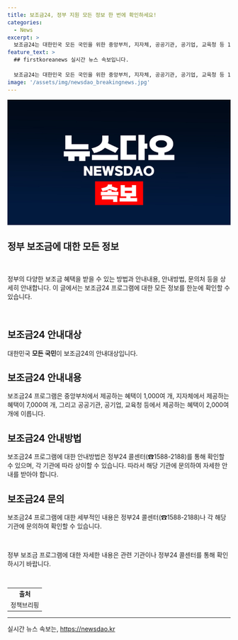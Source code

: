 ```yaml
---
title: 보조금24, 정부 지원 모든 정보 한 번에 확인하세요!
categories:
  - News
excerpt: >
  보조금24는 대한민국 모든 국민을 위한 중앙부처, 지자체, 공공기관, 공기업, 교육청 등 10,000여 개의 혜택을 안내합니다. 다양한 혜택을 받고 싶다면 정부24 콜센터(☎1588-2188)나 각 기관으로 문의하세요. 자세한 내용은 정책브리핑의 정책뉴스자료(www.korea.kr)를 참고하세요.
feature_text: >
  ## firstkoreanews 실시간 뉴스 속보입니다.

  보조금24는 대한민국 모든 국민을 위한 중앙부처, 지자체, 공공기관, 공기업, 교육청 등 10,000여 개의 혜택을 안내합니다. 다양한 혜택을 받고 싶다면 정부24 콜센터(☎1588-2188)나 각 기관으로 문의하세요. 자세한 내용은 정책브리핑의 정책뉴스자료(www.korea.kr)를 참고하세요.
image: '/assets/img/newsdao_breakingnews.jpg'
---
```


<p><img src="/assets/img/newsdao_breakingnews.jpg" alt="firstkoreanews 속보" /></p>

<h2 data-ke-size="size26">정부 보조금에 대한 모든 정보</h2>

<p data-ke-size="size16">&nbsp;</p>

<p>정부의 다양한 보조금 혜택을 받을 수 있는 방법과 안내내용, 안내방법, 문의처 등을 상세히 안내합니다. 이 글에서는 보조금24 프로그램에 대한 모든 정보를 한눈에 확인할 수 있습니다.</p>

<p data-ke-size="size16">&nbsp;</p>

<h2 data-ke-size="size24">보조금24 안내대상</h2>

<p data-ke-size="size16">대한민국 <b>모든 국민</b>이 보조금24의 안내대상입니다.</p>

<h2 data-ke-size="size24">보조금24 안내내용</h2>

<p data-ke-size="size16">보조금24 프로그램은 중앙부처에서 제공하는 혜택이 1,000여 개, 지자체에서 제공하는 혜택이 7,000여 개, 그리고 공공기관, 공기업, 교육청 등에서 제공하는 혜택이 2,000여 개에 이릅니다.</p>

<h2 data-ke-size="size24">보조금24 안내방법</h2>

<p data-ke-size="size16">보조금24 프로그램에 대한 안내방법은 정부24 콜센터(☎1588-2188)를 통해 확인할 수 있으며, 각 기관에 따라 상이할 수 있습니다. 따라서 해당 기관에 문의하여 자세한 안내를 받아야 합니다.</p>

<h2 data-ke-size="size24">보조금24 문의</h2>

<p data-ke-size="size16">보조금24 프로그램에 대한 세부적인 내용은 정부24 콜센터(☎1588-2188)나 각 해당 기관에 문의하여 확인할 수 있습니다.</p>

<p data-ke-size="size16">&nbsp;</p>

<p>정부 보조금 프로그램에 대한 자세한 내용은 관련 기관이나 정부24 콜센터를 통해 확인하시기 바랍니다.</p>

<p data-ke-size="size16">&nbsp;</p>

<table>
  <tbody>
    <tr>
      <td style="text-align: center; height: 17px;"><b>출처</b></td>
    </tr>
    <tr>
      <td style="text-align: center; height: 17px;">정책브리핑 </td>
    </tr>
  </tbody>
</table>

<hr>
실시간 뉴스 속보는, <a href="https://newsdao.kr" rel="dofollow">https://newsdao.kr</a>


